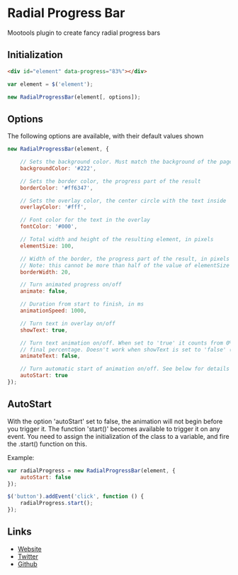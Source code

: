 Radial Progress Bar
=============

Mootools plugin to create fancy radial progress bars

Initialization
--------------

```html
<div id="element" data-progress="83%"></div>
````

```javascript
var element = $('element');

new RadialProgressBar(element[, options]);
```

Options
-------

The following options are available, with their default values shown
```javascript
new RadialProgressBar(element, {

    // Sets the background color. Must match the background of the page for optimal effect
    backgroundColor: '#222',

    // Sets the border color, the progress part of the result
    borderColor: '#ff6347',

    // Sets the overlay color, the center circle with the text inside
    overlayColor: '#fff',

    // Font color for the text in the overlay
    fontColor: '#000',

    // Total width and height of the resulting element, in pixels
    elementSize: 100,

    // Width of the border, the progress part of the result, in pixels
    // Note: this cannot be more than half of the value of elementSize
    borderWidth: 20,

    // Turn animated progress on/off
    animate: false,

    // Duration from start to finish, in ms
    animationSpeed: 1000,

    // Turn text in overlay on/off
    showText: true,

    // Turn text animation on/off. When set to 'true' it counts from 0% to the
    // final percentage. Doesn't work when showText is set to 'false' (obviously)
    animateText: false,

    // Turn automatic start of animation on/off. See below for details
    autoStart: true
});
```

AutoStart
---------

With the option 'autoStart' set to false, the animation will not begin before you trigger it. The function 'start()' becomes available to trigger it on any event.
You need to assign the initialization of the class to a variable, and fire the .start() function on this.

Example:

```javascript
var radialProgress = new RadialProgressBar(element, {
    autoStart: false
});

$('button').addEvent('click', function () {
    radialProgress.start();
});
```

Links
-----

* [Website](http://www.mrpapercut.com)
* [Twitter](http://twitter.com/Mr_Papercut)
* [Github](http://github.com/mrpapercut/radialProgressBar)